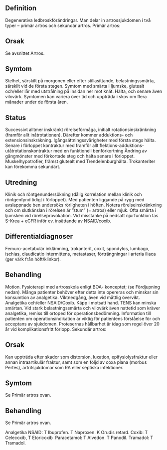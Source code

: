 ## Definition

Degenerativa ledbroskförändringar.
Man delar in artrossjukdomen i två typer – primär artros och sekundär artros.
Primär artros:

## Orsak

Se avsnittet Artros.

## Symtom

Stelhet, särskilt på morgonen eller efter stillasittande, belastningssmärta, särskilt vid de första stegen. Symtom med smärta i ljumske, glutealt och/eller lår med utstrålning på insidan ner mot knät. Hälta, och senare även vilovärk. Symtomen kan variera över tid och uppträda i skov om flera månader under de första åren.

## Status

Successivt alltmer inskränkt rörelseförmåga, initialt rotationsinskränkning (framför allt inåtrotationen). Därefter kommer adduktions- och extensionsinskräkning. Igångsättningssvårigheter med första stegs hälta. Senare i förloppet kontraktur med framför allt flektions-adduktions-utåtrotationskontraktur med en funktionell benförkortning Ändring av gångmönster med förkortade steg och hälta senare i förloppet. Muskelhypotrofier, främst glutealt med Trendelenburghälta. Trokanteriter kan förekomma sekundärt.

## Utredning

Klinik och röntgenundersökning (dålig korrelation mellan klinik och röntgenfynd tidigt i förloppet). Med patienten liggande på rygg med avslappnade ben undersöks rörligheten i höften. Notera rörelseinskränkning och om slutkänslan i rörelsen är ”stum” (= artros) eller mjuk. Ofta smärta i ljumsken vid rörelseprovokation. Vid misstanke på nedsatt njurfunktion tas S-Krea + eGFR inför ev. insättande av NSAID/coxib.

## Differentialdiagnoser

Femuro-acetabulär inklämning, trokanterit, coxit, spondylos, lumbago, ischias, claudicatio intermittens, metastaser, förträngningar i arteria iliaca (ger värk från höft/klinkor).

## Behandling

Motion. Fysioterapi med artrosskola enligt BOA- konceptet; (se Fördjupning nedan). Många patienter behöver efter detta inte opereras och minskar sin konsumtion av analgetika. Viktnedgång, även vid måttlig övervikt. Analgetika och/eller NSAID/Coxib. Käpp i motsatt hand. TENS kan minska smärtan. Vid stark belastningssmärta och vilovärk även nattetid som kräver analgetika, remiss till ortoped för operationsbedömning. Information till patienten om operationsindikation är viktig för patientens förståelse för och acceptans av sjukdomen. Protesernas hållbarhet är idag som regel över 20 år vid komplikationsfritt förlopp.
Sekundär artros:

## Orsak

Kan uppträda efter skador som distorsion, luxation, epifysiolysfraktur eller annan intraartikulär fraktur, samt som en följd av coxa plana (morbus Pertes), artritsjukdomar som RA eller septiska infektioner.

## Symtom

Se Primär artros ovan.

## Behandling

Se Primär artros ovan.


Analgetika
NSAID: T Ibuprofen. T Naproxen. K Orudis retard.
Coxib: T Celecoxib, T Etoricoxib 
Paracetamol: T Alvedon. T Panodil.
Tramadol: T Tramadol.

